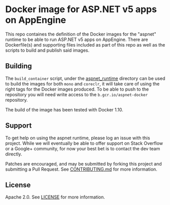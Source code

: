# Docker image for ASP.NET v5 apps on AppEngine
This repo containes the definition of the Docker images for the "aspnet" runtime
to be able to run ASP.NET v5 apps on AppEngine. There are Dockerfile(s) and
supporting files included as part of this repo as well as the scripts to build
and publish said images.

## Building
The `build_container` script, under the [aspnet_runtime](aspnet_runtime) directory can be used to build
the images for both `mono` and `coreclr`, it will take care of using the right tags for the Docker
images produced. To be able to push to the repository you will need write access to the `b.gcr.io/aspnet-docker`
repository.

The build of the image has been tested with Docker 1.10.

## Support
To get help on using the aspnet runtime, please log an issue with this
project. While we will eventually be able to offer support on Stack Overflow or
a Google+ community, for now your best bet is to contact the dev team directly.

Patches are encouraged, and may be submitted by forking this project and
submitting a Pull Request. See [CONTRIBUTING.md](CONTRIBUTING.md) for more
information.

## License
Apache 2.0. See [LICENSE](LICENSE) for more information.
